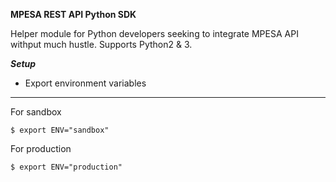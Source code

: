 **MPESA REST API Python SDK**

Helper module for Python developers seeking to integrate MPESA API withput much hustle.
Supports Python2 & 3.

***Setup***

* Export environment variables
***
For sandbox

    $ export ENV="sandbox"
For production

    $ export ENV="production"
